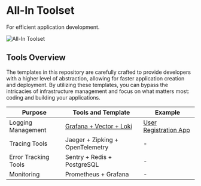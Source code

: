 # All-In Toolset
For efficient application development.

![All-In Toolset](http://i.imgur.com/3p88YN0.jpg)

## Tools Overview
The templates in this repository are carefully crafted to provide developers with a higher level of abstraction, allowing for faster application creation and deployment. By utilizing these templates, you can bypass the intricacies of infrastructure management and focus on what matters most: coding and building your applications.

| Purpose                 | Tools and Template                               | Example                                  |
|-------------------------|-------------------------------------------------|------------------------------------------|
| Logging Management      | [Grafana + Vector + Loki](.bunnyshell/templates/grafana-vector-loki)| [User Registration App](examples/user_registration_app) |
| Tracing Tools           | Jaeger + Zipking + OpenTelemetry        | -                                        |
| Error Tracking Tools    | Sentry + Redis + PostgreSQL             | -                                        |
| Monitoring              | Prometheus + Grafana                    | -                                        |

